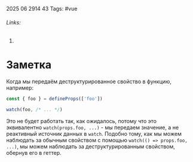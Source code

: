 2025 06 2914 43
Tags: #vue 
###### Links: 
1) 
# Заметка
Когда мы передаём деструктурированное свойство в функцию, например:
```js
const { foo } = defineProps(['foo'])

watch(foo, /* ... */)
```
Это не будет работать так, как ожидалось, потому что это эквивалентно `watch(props.foo, ...)` - мы передаем значение, а не реактивный источник данных в `watch`.
Подобно тому, как мы можем наблюдать за обычным свойством с помощью `watch(() => props.foo, ...)`, мы можем наблюдать за деструктурированным свойством, обернув его в геттер.